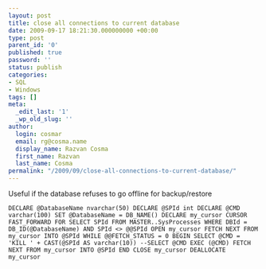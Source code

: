 ```yaml
---
layout: post
title: close all connections to current database
date: 2009-09-17 18:21:30.000000000 +00:00
type: post
parent_id: '0'
published: true
password: ''
status: publish
categories:
- SQL
- Windows
tags: []
meta:
  _edit_last: '1'
  _wp_old_slug: ''
author:
  login: cosmar
  email: rg@cosma.name
  display_name: Razvan Cosma
  first_name: Razvan
  last_name: Cosma
permalink: "/2009/09/close-all-connections-to-current-database/"
---
```

Useful if the database refuses to go offline for backup/restore

`DECLARE @DatabaseName nvarchar(50)
DECLARE @SPId int
DECLARE @CMD varchar(100)
SET @DatabaseName = DB_NAME()
DECLARE my_cursor CURSOR FAST_FORWARD FOR
SELECT SPId FROM MASTER..SysProcesses
WHERE DBId = DB_ID(@DatabaseName) AND SPId <> @@SPId
OPEN my_cursor
FETCH NEXT FROM my_cursor INTO @SPId
WHILE @@FETCH_STATUS = 0
BEGIN
SELECT @CMD = 'KILL ' + CAST(@SPId AS varchar(10))
--SELECT @CMD
EXEC (@CMD)
FETCH NEXT FROM my_cursor INTO @SPId
END
CLOSE my_cursor
DEALLOCATE my_cursor`

